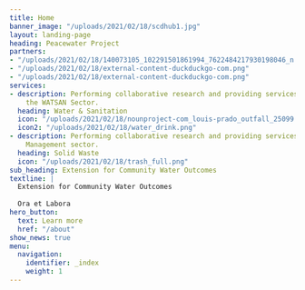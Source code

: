 ```yaml
---
title: Home
banner_image: "/uploads/2021/02/18/scdhub1.jpg"
layout: landing-page
heading: Peacewater Project
partners:
- "/uploads/2021/02/18/140073105_102291501861994_7622484217930198046_n.jpg"
- "/uploads/2021/02/18/external-content-duckduckgo-com.png"
- "/uploads/2021/02/18/external-content-duckduckgo-com.png"
services:
- description: Performing collaborative research and providing services to support
    the WATSAN Sector.
  heading: Water & Sanitation
  icon: "/uploads/2021/02/18/nounproject-com_louis-prado_outfall_25099.png"
  icon2: "/uploads/2021/02/18/water_drink.png"
- description: Performing collaborative research and providing services to Solid Waste 
    Management sector.
  heading: Solid Waste
  icon: "/uploads/2021/02/18/trash_full.png"
sub_heading: Extension for Community Water Outcomes
textline: | 
  Extension for Community Water Outcomes
  
  Ora et Labora
hero_button:
  text: Learn more
  href: "/about"
show_news: true
menu:
  navigation:
    identifier: _index
    weight: 1
---
```

